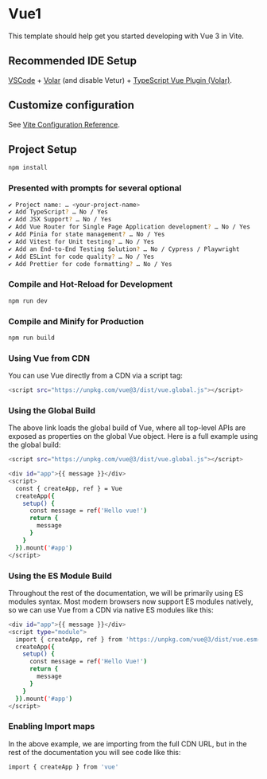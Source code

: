 # Vue1

This template should help get you started developing with Vue 3 in Vite.

## Recommended IDE Setup

[VSCode](https://code.visualstudio.com/) + [Volar](https://marketplace.visualstudio.com/items?itemName=Vue.volar) (and disable Vetur) + [TypeScript Vue Plugin (Volar)](https://marketplace.visualstudio.com/items?itemName=Vue.vscode-typescript-vue-plugin).

## Customize configuration

See [Vite Configuration Reference](https://vitejs.dev/config/).

## Project Setup

```sh
npm install
```

### Presented with prompts for several optional
```sh
✔ Project name: … <your-project-name>
✔ Add TypeScript? … No / Yes
✔ Add JSX Support? … No / Yes
✔ Add Vue Router for Single Page Application development? … No / Yes
✔ Add Pinia for state management? … No / Yes
✔ Add Vitest for Unit testing? … No / Yes
✔ Add an End-to-End Testing Solution? … No / Cypress / Playwright
✔ Add ESLint for code quality? … No / Yes
✔ Add Prettier for code formatting? … No / Yes
```

### Compile and Hot-Reload for Development

```sh
npm run dev
```

### Compile and Minify for Production

```sh
npm run build
```
### Using Vue from CDN​
You can use Vue directly from a CDN via a script tag:

```sh
<script src="https://unpkg.com/vue@3/dist/vue.global.js"></script>
```

### Using the Global Build​
The above link loads the global build of Vue, where all top-level APIs are exposed as properties on the global Vue object. Here is a full example using the global build:

```sh
<script src="https://unpkg.com/vue@3/dist/vue.global.js"></script>

<div id="app">{{ message }}</div>
<script>
  const { createApp, ref } = Vue
  createApp({
    setup() {
      const message = ref('Hello vue!')
      return {
        message
      }
    }
  }).mount('#app')
</script>
```

### Using the ES Module Build
Throughout the rest of the documentation, we will be primarily using ES modules syntax. Most modern browsers now support ES modules natively, so we can use Vue from a CDN via native ES modules like this:

```sh
<div id="app">{{ message }}</div>
<script type="module">
  import { createApp, ref } from 'https://unpkg.com/vue@3/dist/vue.esm-browser.js'
  createApp({
    setup() {
      const message = ref('Hello Vue!')
      return {
        message
      }
    }
  }).mount('#app')
</script>
```

### Enabling Import maps​
In the above example, we are importing from the full CDN URL, but in the rest of the documentation you will see code like this:

```sh
import { createApp } from 'vue'
```
